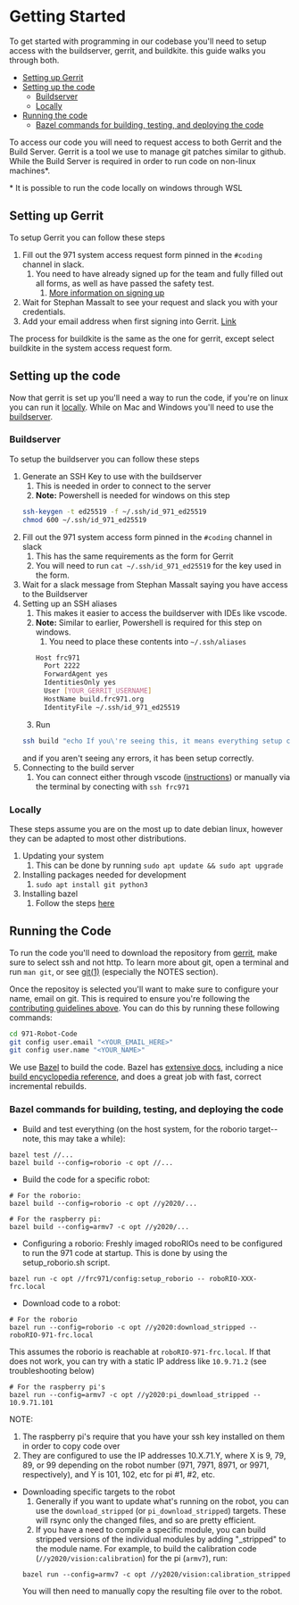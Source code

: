 # Getting Started

To get started with programming in our codebase you'll need to setup access with the buildserver, gerrit, and buildkite.
this guide walks you through both.

* [Setting up Gerrit](#setting-up-gerrit)
* [Setting up the code](#setting-up-the-code)
    * [Buildserver](#buildserver)
    * [Locally](#locally)
* [Running the code](#running-the-code)
    * [Bazel commands for building, testing, and deploying the code](#bazel-commands-for-building-testing-and-deploying-the-code)

To access our code you will need to request access to both Gerrit and the Build Server.
Gerrit is a tool we use to manage git patches similar to github.
While the Build Server is required in order to run code on non-linux machines*.

\* It is possible to run the code locally on windows through WSL

## Setting up Gerrit
To setup Gerrit you can follow these steps
1. Fill out the 971 system access request form pinned in the `#coding` channel in slack.
    1. You need to have already signed up for the team and fully filled out all forms, as well as have passed the safety test.
        1. [More information on signing up](https://frc971.org/join)
2. Wait for Stephan Massalt to see your request and slack you with your credentials.
3. Add your email address when first signing into Gerrit. [Link](https://software.frc971.org/gerrit/settings/#Profile)

The process for buildkite is the same as the one for gerrit, except select buildkite in the system access request form.

## Setting up the code

Now that gerrit is set up you'll need a way to run the code, if you're on linux you can run it [locally](#locally).
While on Mac and Windows you'll need to use the [buildserver](#buildserver).

### Buildserver

To setup the buildserver you can follow these steps
1. Generate an SSH Key to use with the buildserver
    1. This is needed in order to connect to the server
    2. **Note:** Powershell is needed for windows on this step
    ```bash
    ssh-keygen -t ed25519 -f ~/.ssh/id_971_ed25519
    chmod 600 ~/.ssh/id_971_ed25519
    ```
2. Fill out the 971 system access form pinned in the `#coding` channel in slack
    1. This has the same requirements as the form for Gerrit
    2. You will need to run `cat ~/.ssh/id_971_ed25519` for the key used in the form.
3. Wait for a slack message from Stephan Massalt saying you have access to the Buildserver
4. Setting up an SSH aliases
    1. This makes it easier to access the buildserver with IDEs like vscode.
    2. **Note:** Similar to earlier, Powershell is required for this step on windows.
        1. You need to place these contents into `~/.ssh/aliases`
        ```bash
        Host frc971
          Port 2222
          ForwardAgent yes
          IdentitiesOnly yes
          User [YOUR_GERRIT_USERNAME]
          HostName build.frc971.org
          IdentityFile ~/.ssh/id_971_ed25519
        ```
    3. Run
    ```bash
    ssh build "echo If you\'re seeing this, it means everything setup correctly"
    ```
    and if you aren't seeing any errors, it has been setup correctly. 
5. Connecting to the build server
    1. You can connect either through vscode ([instructions](documentation/tutorials/setup-ssh-vscode.md)) or manually via the terminal by conecting with `ssh frc971`


### Locally

These steps assume you are on the most up to date debian linux, however they can be adapted to most other distributions.

1. Updating your system
    1. This can be done by running `sudo apt update && sudo apt upgrade`
2. Installing packages needed for development
    1. `sudo apt install git python3`
3. Installing bazel
    1. Follow the steps [here](https://bazel.build/install/ubuntu)

## Running the Code

To run the code you'll need to download the repository from [gerrit](https://software.frc971.org/gerrit/admin/repos/971-Robot-Code), make sure to select ssh and not http.
To learn more about git, open a terminal and run `man git`, or see [git(1)](https://manpages.debian.org/buster/git-man/git.1.en.html) (especially the NOTES section).

Once the repositoy is selected you'll want to make sure to configure your name, email on git. This is required to ensure you're following the [contributing guidelines above](#contributing). You can do this by running these following commands:
```bash
cd 971-Robot-Code
git config user.email "<YOUR_EMAIL_HERE>"
git config user.name "<YOUR_NAME>"
```
We use [Bazel](http://bazel.io) to build the code. Bazel has [extensive docs](https://docs.bazel.build/versions/master/build-ref.html), including a nice [build encyclopedia reference](https://docs.bazel.build/versions/master/be/overview.html), and does a great job with fast, correct incremental rebuilds.

### Bazel commands for building, testing, and deploying the code
  * Build and test everything (on the host system, for the roborio target-- note, this may take a while):
```
bazel test //...
bazel build --config=roborio -c opt //...
```
  * Build the code for a specific robot:
```console
# For the roborio:
bazel build --config=roborio -c opt //y2020/...
```
```
# For the raspberry pi:
bazel build --config=armv7 -c opt //y2020/...
```

  * Configuring a roborio: Freshly imaged roboRIOs need to be configured to run the 971 code
at startup.  This is done by using the setup_roborio.sh script.
```console
bazel run -c opt //frc971/config:setup_roborio -- roboRIO-XXX-frc.local
```

  * Download code to a robot:
```console
# For the roborio
bazel run --config=roborio -c opt //y2020:download_stripped -- roboRIO-971-frc.local
```
This assumes the roborio is reachable at `roboRIO-971-frc.local`.  If that does not work, you can try with a static IP address like `10.9.71.2` (see troubleshooting below)
```console
# For the raspberry pi's
bazel run --config=armv7 -c opt //y2020:pi_download_stripped -- 10.9.71.101
```
NOTE:
  1. The raspberry pi's require that you have your ssh key installed on them in order to copy code over
  2. They are configured to use the IP addresses 10.X.71.Y, where X is 9, 79, 89, or 99 depending on the robot number (971, 7971, 8971, or 9971, respectively), and Y is 101, 102, etc for pi #1, #2, etc.

  * Downloading specific targets to the robot
    1. Generally if you want to update what's running on the robot, you can use the `download_stripped` (or `pi_download_stripped`) targets.  These will rsync only the changed files, and so are pretty efficient.
    2. If you have a need to compile a specific module, you can build stripped versions of the individual modules by adding "_stripped" to the module name.  For example, to build the calibration code (`//y2020/vision:calibration`) for the pi (`armv7`), run:
    ```console
    bazel run --config=armv7 -c opt //y2020/vision:calibration_stripped
    ```
    You will then need to manually copy the resulting file over to the robot.


